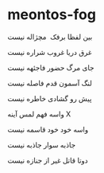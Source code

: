 # meontos-fog
بین لفظا برفک  مچژاله نیست

غرق دریا غروب شراره نیست  

جای مرگ حضور فاجئهه نیست

لنگ آسمون قدم فاصله نیست

پیش رو گشادی خاطره نیست

واسه فهم لمس آینه X

واسه خود خود قاسمه نیست

جاذبه سوار جاذبه نیست 

دوتا قاتل غیر از جنازه نیست
